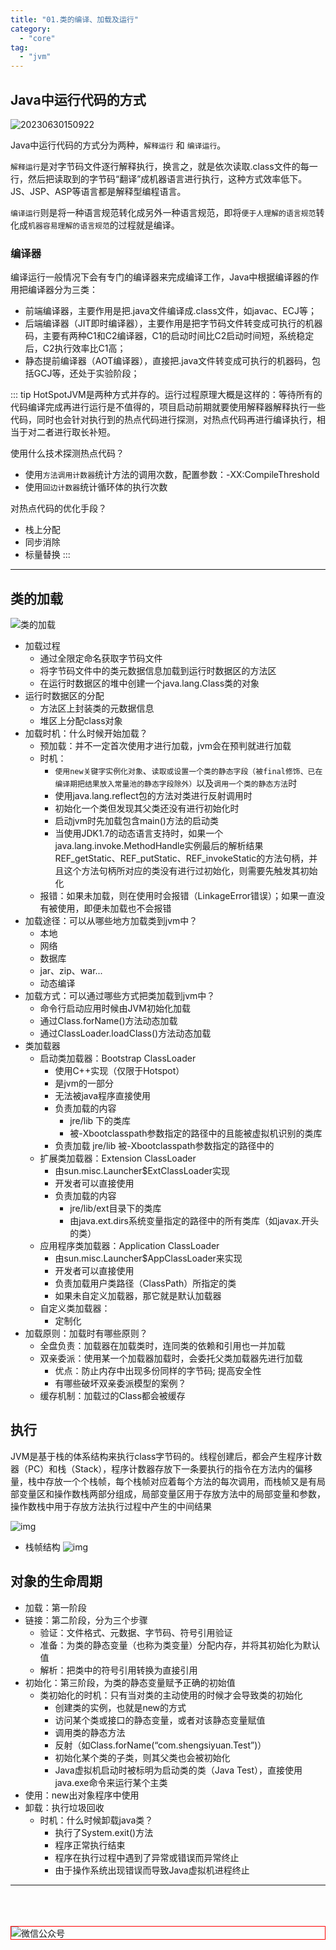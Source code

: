 ```yaml
---
title: "01.类的编译、加载及运行"
category:
  - "core"
tag:
  - "jvm"
---
```




## Java中运行代码的方式


![20230630150922](https://tianqingxiaozhu.oss-cn-shenzhen.aliyuncs.com/blog20230630150922.png)


Java中运行代码的方式分为两种，`解释运行` 和 `编译运行`。 

`解释运行`是对字节码文件逐行解释执行，换言之，就是依次读取.class文件的每一行，然后把读取到的字节码“翻译”成机器语言进行执行，这种方式​效率低下。JS、JSP、ASP等语言都是解释型编程语言。

`编译运行`则是将一种语言规范转化成另外一种语言规范，即将`便于人理解的语言规范`转化成`机器容易理解的语言规范`的过程就是编译。


### 编译器

编译运行一般情况下会有专门的编译器来完成编译工作，Java中根据编译器的作用把编译器分为三类：

- 前端编译器，主要作用是把.java文件编译成.class文件，如javac、ECJ等；
- 后端编译器（JIT即时编译器），主要作用是把字节码文件转变成可执行的机器码，主要有两种C1和C2编译器，C1的启动时间比C2启动时间短，系统稳定后，C2执行效率比C1高；
- 静态提前编译器（AOT编译器），​直接把.java文件转变成可执行的机器码，​包括GCJ等，还处于实验阶段；

::: tip 
HotSpotJVM是两种方式并存的。运行过程​原理大概是这样的：等待所有的代码编译完成再进行运行是不值得的，项目启动前期就要使用解释器解释执行一些代码，同时也会针对执行到的热点代码进行探测，对热点代码再进行编译执行，相当于对二者进行取长补短。

使用什么技术探测热点代码？
- ​使用`方法调用计数器`​统计方法的调用次数，配置参数： ​-XX:CompileThreshold
- 使用`​回边计数器`​统计循环体的执行次数

对热点代码的优化手段？
- ​栈上分配
- 同步消除
- ​标量替换
:::

---



## 类的加载

![类的加载](https://tianqingxiaozhu.oss-cn-shenzhen.aliyuncs.com/blog类的加载.jpg)

- 加载过程
  - 通过全限定命名获取字节码文件
  - 将字节码文件中的类元数据信息加载到运行时数据区的方法区
  - 在运行时数据区的堆中创建一个java.lang.Class类的对象
- 运行时数据区的分配
  - 方法区上封装类的元数据信息
  - 堆区上分配class对象
- 加载时机：什么时候开始加载？
  - 预加载：并不一定首次使用才进行加载，jvm会在预判就进行加载
  - 时机：
    - `使用new关键字实例化对象`、`读取或设置一个类的静态字段（被final修饰、已在编译期把结果放入常量池的静态字段除外）`以及`调用一个类的静态方法`时
    - 使用java.lang.reflect包的方法对类进行反射调用时
    - 初始化一个类但发现其父类还没有进行初始化时
    - 启动jvm时先加载包含main()方法的启动类
    - 当使用JDK1.7的动态语言支持时，如果一个java.lang.invoke.MethodHandle实例最后的解析结果REF_getStatic、REF_putStatic、REF_invokeStatic的方法句柄，并且这个方法句柄所对应的类没有进行过初始化，则需要先触发其初始化
  - 报错：如果未加载，则在使用时会报错（LinkageError错误）；如果一直没有被使用，即便未加载也不会报错
- 加载途径：可以从哪些地方加载类到jvm中？
  - 本地
  - 网络
  - 数据库
  - jar、zip、war...
  - 动态编译
- 加载方式：可以通过哪些方式把类加载到jvm中？
  - 命令行启动应用时候由JVM初始化加载
  - 通过Class.forName()方法动态加载
  - 通过ClassLoader.loadClass()方法动态加载
- 类加载器
  - 启动类加载器：Bootstrap ClassLoader
    - 使用C++实现（仅限于Hotspot）
    - 是jvm的一部分
    - 无法被java程序直接使用
    - 负责加载的内容
      - jre/lib 下的类库
      - 被-Xbootclasspath参数指定的路径中的且能被虚拟机识别的类库
    - 负责加载 jre/lib 被-Xbootclasspath参数指定的路径中的
  - 扩展类加载器：Extension ClassLoader
    - 由sun.misc.Launcher$ExtClassLoader实现
    - 开发者可以直接使用
    - 负责加载的内容
      - jre/lib/ext目录下的类库
      - 由java.ext.dirs系统变量指定的路径中的所有类库（如javax.开头的类）
  - 应用程序类加载器：Application ClassLoader
    - 由sun.misc.Launcher$AppClassLoader来实现
    - 开发者可以直接使用
    - 负责加载用户类路径（ClassPath）所指定的类
    - 如果未自定义加载器，那它就是默认加载器
  - 自定义类加载器：
    - 定制化
- 加载原则：加载时有哪些原则？
  - 全盘负责：加载器在加载类时，连同类的依赖和引用也一并加载
  - 双亲委派：使用某一个加载器加载时，会委托父类加载器先进行加载
    - 优点：防止内存中出现多份同样的字节码; 提高安全性
    - 有哪些破坏双亲委派模型的案例？
  - 缓存机制：加载过的Class都会被缓存


## 执行

JVM是基于栈的体系结构来执行class字节码的。线程创建后，都会产生程序计数器（PC）和栈（Stack），程序计数器存放下一条要执行的指令在方法内的偏移量，栈中存放一个个栈帧，每个栈帧对应着每个方法的每次调用，而栈帧又是有局部变量区和操作数栈两部分组成，局部变量区用于存放方法中的局部变量和参数，操作数栈中用于存放方法执行过程中产生的中间结果

![img](https://tianqingxiaozhu.oss-cn-shenzhen.aliyuncs.com/img/jvm/run-process.png)

- 栈帧结构
![img](https://tianqingxiaozhu.oss-cn-shenzhen.aliyuncs.com/img/jvm/stack-frame.png)


## 对象的生命周期

- 加载：第一阶段
- 链接：第二阶段，分为三个步骤
  - 验证：文件格式、元数据、字节码、符号引用验证
  - 准备：为类的静态变量（也称为类变量）分配内存，并将其初始化为默认值
  - 解析：把类中的符号引用转换为直接引用
- 初始化：第三阶段，为类的静态变量赋予正确的初始值
  - 类初始化的时机：只有当对类的主动使用的时候才会导致类的初始化
    - 创建类的实例，也就是new的方式
    - 访问某个类或接口的静态变量，或者对该静态变量赋值
    - 调用类的静态方法
    - 反射（如Class.forName(“com.shengsiyuan.Test”)）
    - 初始化某个类的子类，则其父类也会被初始化
    - Java虚拟机启动时被标明为启动类的类（Java Test），直接使用java.exe命令来运行某个主类
- 使用：new出对象程序中使用
- 卸载：执行垃圾回收
  - 时机：什么时候卸载java类？
    - 执行了System.exit()方法
    - 程序正常执行结束
    - 程序在执行过程中遇到了异常或错误而异常终止
    - 由于操作系统出现错误而导致Java虚拟机进程终止




---
<br /><br /><br />
<img style="border:1px red solid; display:block; margin:0 auto;" src="https://tianqingxiaozhu.oss-cn-shenzhen.aliyuncs.com/img/qrcode.jpg" alt="微信公众号" />

